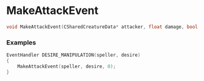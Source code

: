 # MakeAttackEvent

```cpp - C++
void MakeAttackEvent(CSharedCreatureData* attacker, float damage, bool partyEvent);
```

### Examples
```cpp - C++
EventHandler DESIRE_MANIPULATION(speller, desire)
{
	MakeAttackEvent(speller, desire, 0);
}
```
